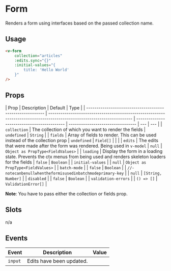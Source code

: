 # Form

Renders a form using interfaces based on the passed collection name.

## Usage

```html
<v-form
	collection="articles"
	:edits.sync="{}"
	:initial-values="{
		title: 'Hello World'
	}"
/>
```

## Props

| Prop                                                      | Description                                                                                                             | Default                                     | Type                              |
| --------------------------------------------------------- | ----------------------------------------------------------------------------------------------------------------------- | ------------------------------------------- | --------------------------------- | --- | --- |
| `collection`                                              | The collection of which you want to render the fields                                                                   | `undefined`                                 | `String`                          |
| `fields`                                                  | Array of fields to render. This can be used instead of the collection prop                                              | `undefined`                                 | `Field[]`                         |
| <!--                                                      | `initialValues`                                                                                                         | Object of the starting values of the fields | --                                |     | --> |
| `edits`                                                   | The edits that were made after the form was rendered. Being used in `v-model`                                           | `null`                                      | `Object as PropType<FieldValues>` |
| `loading`                                                 | Display the form in a loading state. Prevents the ctx menus from being used and renders skeleton loaders for the fields | `false`                                     | `Boolean`                         |
| `initial-values`                                          |                                                                                                                         | `null`                                      | `Object as PropType<FieldValues>` |
| `batch-mode`                                              |                                                                                                                         | `false`                                     | `Boolean`                         |
| `//-notecanbenullwhentheformisusedinbatchmodeprimary-key` |                                                                                                                         | `null`                                      | `[String, Number]`                |
| `disabled`                                                |                                                                                                                         | `false`                                     | `Boolean`                         |
| `validation-errors`                                       |                                                                                                                         | `() => []`                                  | `ValidationError[]`               |

**Note**: You have to pass either the collection or fields prop.

## Slots

n/a

## Events

| Event   | Description              | Value |
| ------- | ------------------------ | ----- |
| `input` | Edits have been updated. |       |
